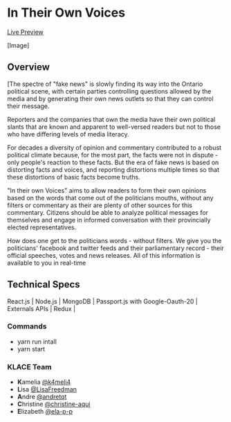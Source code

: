 # In Their Own Voices

<a href="https://itow-project.herokuapp.com/" target="_blank">Live Preview</a>

[Image]

## Overview

[The spectre of "fake news" is slowly finding its way into the Ontario political scene, with certain parties controlling questions allowed by the media and by generating their own news outlets so that they can control their message.

Reporters and the companies that own the media have their own political slants that are known and apparent to well-versed readers but not to those who have differing levels of media literacy.

For decades a diversity of opinion and commentary contributed to a robust political climate because, for the most part, the facts were not in dispute - only people's reaction to these facts. But the era of fake news is based on distorting facts and voices, and reporting distortions multiple times so that these distortions of basic facts become truths.

"In their own Voices" aims to allow readers to form their own opinions based on the words that come out of the politicians mouths, without any filters or commentary as their are plenty of other sources for this commentary. Citizens should be able to analyze political messages for themselves and engage in informed conversation with their provincially elected representatives.

How does one get to the politicians words - without filters. We give you the politicians' facebook and twitter feeds and their parliamentary record - their official speeches, votes and news releases. All of this information is available to you in real-time

## Technical Specs

React.js | Node.js | MongoDB | Passport.js with Google-Oauth-20 | Externals APIs | Redux |

### Commands

- yarn run intall
- yarn start

### KLACE Team

- **K**amelia [@k4meli4](https://github.com/k4meli4)
- **L**isa [@LisaFreedman](https://github.com/LisaFreedman)
- **A**ndre [@andretqt](https://github.com/andretqt)
- **C**hristine [@christine-aqui](https://github.com/christine-aqui)
- **E**lizabeth [@ela-p-p](https://github.com/ela-p-p)
